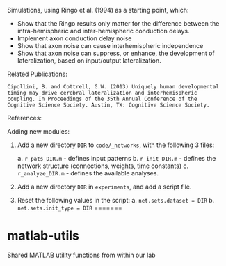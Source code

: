 Simulations, using Ringo et al. (1994) as a starting point, which:
* Show that the Ringo results only matter for the difference between the intra-hemispheric and inter-hemispheric conduction delays.
* Implement axon conduction delay noise
* Show that axon noise can cause interhemispheric independence
* Show that axon noise can suppress, or enhance, the development of lateralization, based on input/output lateralization.


Related Publications:

`Cipollini, B. and Cottrell, G.W. (2013) Uniquely human developmental timing may drive cerebral lateralization and interhemispheric coupling. In Proceedings of the 35th Annual Conference of the Cognitive Science Society. Austin, TX: Cognitive Science Society.`

References:


Adding new modules:

1. Add a new directory `DIR` to `code/_networks`, with the following 3 files: 

    a. 	`r_pats_DIR.m` - defines input patterns 
    b. 	`r_init_DIR.m` - defines the network structure (connections, weights, time constants) 
    c. 	`r_analyze_DIR.m` - defines the available analyses. 
2. Add a new directory `DIR` in `experiments`, and add a script file. 
3. Reset the following values in the script: 
    a. `net.sets.dataset = DIR` 
    b. `net.sets.init_type = DIR` 
=======
# matlab-utils
Shared MATLAB utility functions from within our lab
